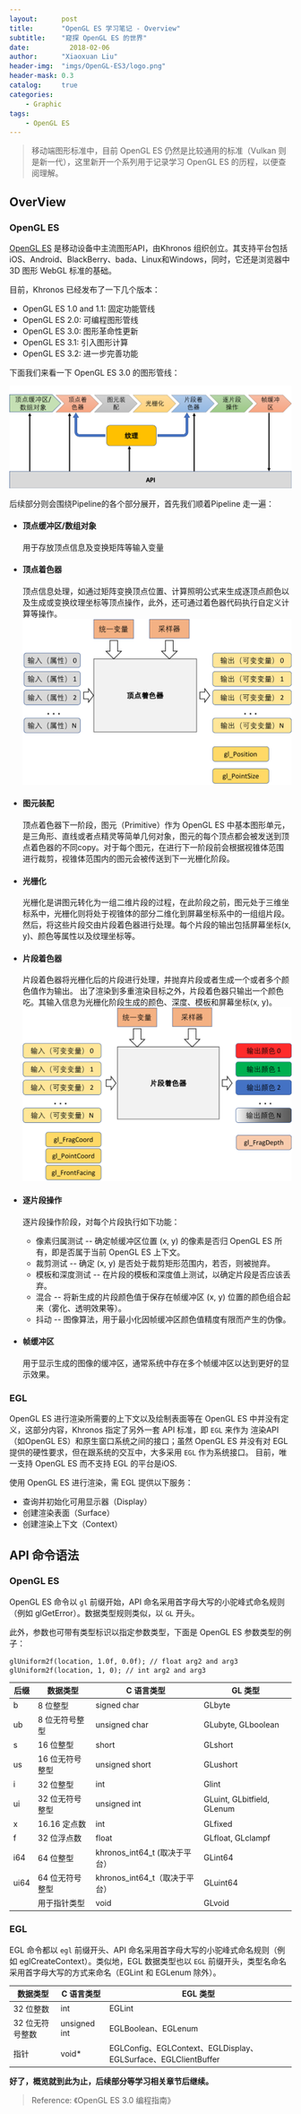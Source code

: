```yaml
---
layout:      post
title:       "OpenGL ES 学习笔记 - Overview"
subtitle:    "窥探 OpenGL ES 的世界"
date:	       2018-02-06
author:      "Xiaoxuan Liu"
header-img:  "imgs/OpenGL-ES3/logo.png"
header-mask: 0.3
catalog:     true
categories:
    - Graphic
tags:
    - OpenGL ES
---
```


> 移动端图形标准中，目前 OpenGL ES 仍然是比较通用的标准（Vulkan 则是新一代），这里新开一个系列用于记录学习 OpenGL ES 的历程，以便查阅理解。

## OverView

### OpenGL ES

[OpenGL ES](https://www.khronos.org/opengles/) 是移动设备中主流图形API，由Khronos 组织创立。其支持平台包括 iOS、Android、BlackBerry、bada、Linux和Windows，同时，它还是浏览器中 3D 图形 WebGL 标准的基础。

目前，Khronos 已经发布了一下几个版本：

- OpenGL ES 1.0 and 1.1: 固定功能管线
- OpenGL ES 2.0: 可编程图形管线
- OpenGL ES 3.0: 图形革命性更新
- OpenGL ES 3.1: 引入图形计算
- OpenGL ES 3.2: 进一步完善功能

下面我们来看一下 OpenGL ES 3.0 的图形管线：

![OpenGL ES 3.0](/imgs/OpenGL-ES3/pipeline.png)

后续部分则会围绕Pipeline的各个部分展开，首先我们顺着Pipeline 走一遍：

- #### 顶点缓冲区/数组对象

	用于存放顶点信息及变换矩阵等输入变量

- #### 顶点着色器

	顶点信息处理，如通过矩阵变换顶点位置、计算照明公式来生成逐顶点颜色以及生成或变换纹理坐标等顶点操作，此外，还可通过着色器代码执行自定义计算等操作。
	![Vertex Shader](/imgs/OpenGL-ES3/vertex_shader.png)

- #### 图元装配

	顶点着色器下一阶段，图元（Primitive）作为 OpenGL ES 中基本图形单元，是三角形、直线或者点精灵等简单几何对象，图元的每个顶点都会被发送到顶点着色器的不同copy。对于每个图元，在进行下一阶段前会根据视锥体范围进行裁剪，视锥体范围内的图元会被传送到下一光栅化阶段。

- #### 光栅化

	光栅化是讲图元转化为一组二维片段的过程，在此阶段之前，图元处于三维坐标系中，光栅化则将处于视锥体的部分二维化到屏幕坐标系中的一组组片段。然后，将这些片段交由片段着色器进行处理。每个片段的输出包括屏幕坐标(x, y)、颜色等属性以及纹理坐标等。

- #### 片段着色器

	片段着色器将光栅化后的片段进行处理，并抛弃片段或者生成一个或者多个颜色值作为输出。 出了渲染到多重渲染目标之外，片段着色器只输出一个颜色吃。其输入信息为光栅化阶段生成的颜色、深度、模板和屏幕坐标(x, y)。
	![Fragment Shader](/imgs/OpenGL-ES3/frag_shader.png)

- #### 逐片段操作

	逐片段操作阶段，对每个片段执行如下功能：
	* 像素归属测试 -- 确定帧缓冲区位置 (x, y) 的像素是否归 OpenGL ES 所有，即是否属于当前 OpenGL ES 上下文。
	* 裁剪测试 -- 确定 (x, y) 是否处于裁剪矩形范围内，若否，则被抛弃。
	* 模板和深度测试 -- 在片段的模板和深度值上测试，以确定片段是否应该丢弃。
	* 混合 -- 将新生成的片段颜色值于保存在帧缓冲区 (x, y) 位置的颜色组合起来（雾化、透明效果等）。
	* 抖动 -- 图像算法，用于最小化因帧缓冲区颜色值精度有限而产生的伪像。

- #### 帧缓冲区

	用于显示生成的图像的缓冲区，通常系统中存在多个帧缓冲区以达到更好的显示效果。

### EGL

OpenGL ES 进行渲染所需要的上下文以及绘制表面等在 OpenGL ES 中并没有定义，这部分内容，Khronos 指定了另外一套 API 标准，即 `EGL` 来作为 渲染API（如OpenGL ES）和原生窗口系统之间的接口；虽然 OpenGL ES 并没有对 EGL 提供的硬性要求，但在跟系统的交互中，大多采用 `EGL` 作为系统接口。 目前，唯一支持 OpenGL ES 而不支持 EGL 的平台是iOS.

使用 OpenGL ES 进行渲染，需 EGL 提供以下服务：

- 查询并初始化可用显示器（Display）
- 创建渲染表面（Surface）
- 创建渲染上下文（Context） 


## API 命令语法


### OpenGL ES


OpenGL ES 命令以 `gl` 前缀开始，API 命名采用首字母大写的小驼峰式命名规则（例如 glGetError）。数据类型规则类似，以 `GL` 开头。

此外，参数也可带有类型标识以指定参数类型，下面是 OpenGL ES 参数类型的例子：

```
glUniform2f(location, 1.0f, 0.0f); // float arg2 and arg3
glUniform2f(location, 1, 0); // int arg2 and arg3
```

| 后缀 | 数据类型 | C 语言类型 | GL 类型 |
| --- | --- | --- | --- |
| b | 8 位整型 | signed char | GLbyte |
| ub | 8 位无符号整型 | unsigned char | GLubyte, GLboolean |
| s | 16 位整型 | short | GLshort |
| us | 16 位无符号整型 | unsigned short | GLushort |
| i | 32 位整型 | int | Glint |
| ui | 32 位无符号整型 | unsigned int | GLuint, GLbitfield, GLenum |
| x | 16.16 定点数 | int | GLfixed |
| f | 32 位浮点数 | float | GLfloat, GLclampf |
| i64 | 64 位整型 | khronos_int64_t (取决于平台） | GLint64 |
| ui64 | 64 位无符号整型 | khronos_int64_t（取决于平台） | GLuint64 |
| | 用于指针类型 | void | GLvoid |

### EGL

EGL 命令都以 `egl` 前缀开头、API 命名采用首字母大写的小驼峰式命名规则（例如 eglCreateContext）。类似地，EGL 数据类型也以 `EGL` 前缀开头，类型名命名采用首字母大写的方式来命名（EGLint 和 EGLenum 除外）。

| 数据类型 | C 语言类型 | EGL 类型 |
| ---- | ---- | --- |
| 32 位整数 | int | EGLint |
| 32 位无符号整数 | unsigned int | EGLBoolean、EGLenum |
| 指针 | void* | EGLConfig、EGLContext、EGLDisplay、EGLSurface、EGLClientBuffer |


**好了，概览就到此为止，后续部分等学习相关章节后继续。**

> Reference:
> 《OpenGL ES 3.0 编程指南》
